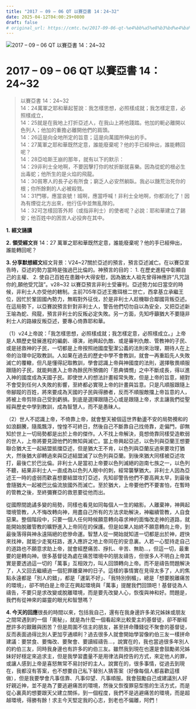 ```yaml
---
title: "2017 – 09 – 06 QT 以賽亞書 14：24~32"
date: 2025-04-12T04:00:29+0800
draft: false
# original_url: https://cmtc.tw/2017-09-06-qt-%e4%bb%a5%e8%b3%bd%e4%ba%9e%e6%9b%b8-14%ef%bc%9a2432
---
```


![2017 – 09 – 06 QT 以賽亞書 14：24~32](/images/qt.jpg   "2017 – 09 – 06 QT 以賽亞書 14：24~32")

# 2017 – 09 – 06 QT 以賽亞書 14：24~32

> 以賽亞書 14：24~32  
> 14：24萬軍之耶和華起誓說：我怎樣思想，必照樣成就；我怎樣定意，必照樣成立，  
> 14：25就是在我地上打折亞述人，在我山上將他踐踏。他加的軛必離開以色列人；他加的重擔必離開他們的肩頭。  
> 14：26這是向全地所定的旨意；這是向萬國所伸出的手。  
> 14：27萬軍之耶和華既然定意，誰能廢棄呢？他的手已經伸出，誰能轉回呢？  
> 14：28亞哈斯王崩的那年，就有以下的默示：  
> 14：29非利士全地啊，不要因擊打你的杖折斷就喜樂。因為從蛇的根必生出毒蛇；他所生的是火焰的飛龍。  
> 14：30貧寒人的長子必有所食；窮乏人必安然躺臥。我必以饑荒治死你的根；你所餘剩的人必被殺戮。  
> 14：31門哪，應當哀號！城啊，應當呼喊！非利士全地啊，你都消化了！因為有煙從北方出來，他行伍中並無亂隊的。  
> 14：32可怎樣回答外邦（或指非利士）的使者呢？必說：耶和華建立了錫安；他百姓中的困苦人必投奔在其中。

**1.** **經文誦讀**

**2.** **領受經文**賽 14：27 萬軍之耶和華既然定意，誰能廢棄呢？他的手已經伸出，誰能轉回呢？

**3. 分享默想經文**經文背景：V24~27關於亞述的預言，預言亞述滅亡。在以賽亞宣告時，亞述的勢力當時是強過巴比倫的。神預言的目的： 1. 在歷史進程中彰顯自己的主權、 2. 使自己百姓在患難中大得安慰，因為猶太人祖先曾得神應許“凡咒詛你的,願他受咒詛”。v28~32 以賽亞預言非利士受審判。亞述勢力如日當空的時候，非利士人亦受他的轄制。主前705年亞述王撒珥根二世亡，西拿基立承繼王位，因忙於鞏固國內勢力，無暇對外征伐，於是非利士人趁機聯合鄰國背叛亞述。在這局勢下，以亞賽說預言針對非利士人，警告他們切勿自以為安全，又把亞述新王喻為蛇、飛龍，預言非利士的反叛必定失敗。另一方面，先知呼籲猶大不要隨非利士人的路線反叛亞述，要專心倚靠耶和華。

（1）v24上帝說：「我怎樣思想，必照樣成就；我怎樣定意，必照樣成立。」上帝是人類歷史發展進程的編劇、導演，祂興起仇敵、或是審判仇敵、管教神的子民、或是拯救神的子民，一切都是上帝按照祂國度聖潔公義的法則來治理，期待人在上帝的治理中記取教訓。人如果在過去的歷史中學不會教訓，就會一再重蹈先人失敗滅亡的覆轍，但凡是懂得記取教訓，學會認識上帝與神國度的法則，選擇敬畏順服跟隨的子民，就能夠進入上帝為餘民所預備的「恩典憐憫」之中不斷成長，得以進入神的國度成為天國子民。即使世人的想法計畫經常失敗，但是上帝的旨意，絕對不會受到任何人失敗的影響，至終都必實現上帝的計畫與旨意。只是凡順服跟隨上帝腳蹤的百姓，將來要成為天國的子民與得勝者，反而不順服敵擋上帝旨意的人，將被上帝剪除自己受到虧損。到底是選擇跟隨己心或是跟隨上帝，求主讓我們從聖經與歷史中學到教訓，成為智慧人，而不是愚昧人。

（2）世人不認識上帝，不倚靠上帝，就會整天被個這世界動盪不安的局勢攪和的如浪翻騰，隨風飄浮，惶惶不可終日，然後自己不斷靠自己找倚靠，走偏門，卻無知於世上一切局勢都是出於上帝的傑作。人不找上帝解決，竟想倚靠同樣受造軟弱的世人，上帝將要見證他們的無知與滅亡。當上帝興起亞述，以色列與亞蘭王想要聯合猶大王一起結盟抵擋亞述，但是猶大王不肯，以色列與亞蘭反過來要攻打猶大，然後猶大卻轉過來與亞述結盟滅了以色列與亞蘭。到後來猶大同樣被亞述攻打，最後亡於巴比倫。非利士人是當初上帝要以色列滅絕的迦南七族之一，以色列不聽，結果非利士人一直成為以色列人眼中的刺，經常襲擊猶大。非利士人因為亞述王一時的虛弱而歡喜想要結盟攻打亞述，先知卻警告他們不要高興太早，到最後會隨猶大一起被巴比倫流放國外而滅亡。至於猶大，上帝要他們不要害怕，在暫時的管教之後，至終彌賽亞的救恩要從他而出。

從國際間詭譎多變的局勢，同樣也看見如同每個人一生的縮影。人離棄神，神興起環境管教，人不悔改轉向神，用盡自己所有的方法求助解決，神繼續管教，人自食惡果。整個階段中，只要一個人任何時候願意轉向尋求神的面悔改走神的道路，就能開始脫離管教的曠野進入上帝同在的保護。但是如果人始終不願意轉向上帝，到最後落得與神永遠隔絕的悲慘命運。智慧人從一開始就知道一切都是出於神，趕快來找神，就能少走冤枉路，進入應許之地上帝同在的安息裏。人若一心堅持走自己的道路也不願意求助上帝，就會經歷痛苦、掙扎、辛苦、無助…，但這一切，最重要的是轉向神。很多基督徒為處在痛苦環境中的朋友禱告，但很多人不明白上帝其實是要透過這一切的「萬事」互相效力，叫人回頭轉向上帝。而不是禱告問題解決了，人又回去繼續過一個犯罪離棄神的日子。這樣的事情實在見得太多了，人的焦點永遠都是「別人的錯」，都是「運氣不好」、「我特別倒楣」，總是「想要脫離痛苦的環境」，卻不明白是上帝正在興起環境與「萬事」提醒我們回頭吧！基督徒為人禱告，不要只是求改變或脫離環境，而是要先改變人心，恢復與神和好。問題是，我們有從神來的屬靈的眼光和智慧嗎？

**4. 今天的回應**很長的時間以來，包括我自己，還有在我身邊許多弟兄姊妹或朋友之間常遇到的一個「奧秘」，就是為什麼一個看起來比較愛主的基督徒，卻不斷經歷許多的艱難與困苦？但是周圍不信主的朋友，甚至拼命賺錢從不聚會的基督徒，反而表面過得比別人更加亨通順利？過去很多人就會開始學習像約伯三友一樣拼命建議：要禁食、要悔改、要聚會、要讀經禱告…，說實在的，我也當過很多年別人的約伯三友，同時我身邊也有許多的約伯三友。雖然我到現在也還是會鼓勵弟兄姊妹好好穩定來追求主，但是我學習盡量不是用律法與控告的方式，來定他人的罪，或讓人感到上帝是喜怒無常不易討好的主人。說實在的，很多事情，從過去到現在，我都沒有答案，也不想要自己私下替別人猜答案（好像每個人都喜歡這樣做），但是我要學會凡事信靠、凡事仰望、凡事順服。我會鼓勵自己或建議別人好好親近神，並不是為了要逃避痛苦的環境，然後又恢復罪惡型態的生活方式，而是從心裏真的想要跟天父建立關係，到一個程度，我們不是逃避痛苦的環境，而是超越環境，得勝有餘！求主今天堅定我的心志，到老也不偏離，阿們！